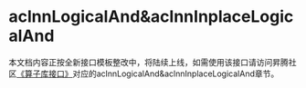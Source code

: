 # aclnnLogicalAnd&aclnnInplaceLogicalAnd

本文档内容正按全新接口模板整改中，将陆续上线，如需使用该接口请访问昇腾社区[《算子库接口》](https://hiascend.com/document/redirect/CannCommunityOplist)对应的aclnnLogicalAnd&aclnnInplaceLogicalAnd章节。